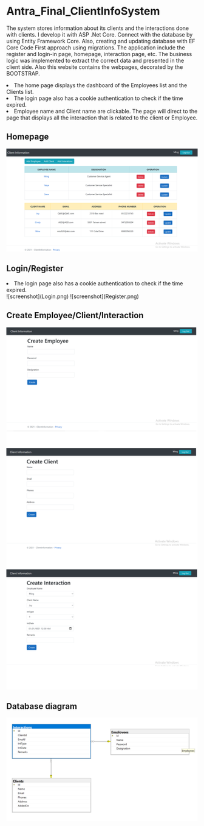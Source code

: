 # Antra_Final_ClientInfoSystem
The system stores information about its clients and the interactions done with clients. I develop it with ASP .Net Core. Connect with the database by using Entity Framework Core. Also, creating and updating database with EF Core Code First approach using migrations. The application include the register and login-in page, homepage, interaction page, etc. The business logic was implemented to extract the correct data and presented in the client side. Also this website contains the webpages, decorated by the BOOTSTRAP.

<li>The home page displays the dashboard of the Employees list and the Clients list.</li>
<li>The login page also has a cookie authentication to check if the time expired.</li>
<li>Employee name and Client name are clickable. The page will direct to the page that displays all the interaction that is related to the client or Employee. </li>



## Homepage 
![screenshot](Homepage.png)

## Login/Register
<li>The login page also has a cookie authentication to check if the time expired.</li>
![screenshot](Login.png)
![screenshot](Register.png)

## Create Employee/Client/Interaction
![screenshot](CreateEmp.png)
![screenshot](CreateClient.png)
![screenshot](CreateInteraction.png)

## Database diagram
![screenshot](ClientInformationDigram.png)




